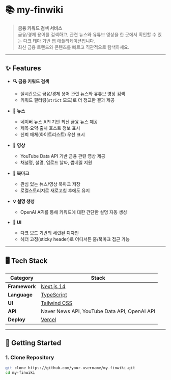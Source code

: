 # 📚 my-finwiki

> **금융 키워드 검색 서비스**  
> 금융/경제 용어를 검색하고, 관련 뉴스와 유튜브 영상을 한 곳에서 확인할 수 있는 다크 테마 기반 웹 애플리케이션입니다.  
> 최신 금융 트렌드와 콘텐츠를 빠르고 직관적으로 탐색하세요.

---

## ✨ Features

- **🔍 금융 키워드 검색**
  - 실시간으로 금융/경제 용어 관련 뉴스와 유튜브 영상 검색
  - 키워드 필터링(`strict` 모드)로 더 정교한 결과 제공

- **📰 뉴스**
  - 네이버 뉴스 API 기반 최신 금융 뉴스 제공
  - 제목·요약·출처 호스트 정보 표시
  - 신뢰 매체(화이트리스트) 우선 표시

- **🎥 영상**
  - YouTube Data API 기반 금융 관련 영상 제공
  - 채널명, 설명, 업로드 날짜, 썸네일 지원

- **🔖 북마크**
  - 관심 있는 뉴스/영상 북마크 저장
  - 로컬스토리지로 새로고침 후에도 유지

- **💡 설명 생성**
  - OpenAI API를 통해 키워드에 대한 간단한 설명 자동 생성

- **🎨 UI**
  - 다크 모드 기반의 세련된 디자인
  - 헤더 고정(sticky header)로 어디서든 홈/북마크 접근 가능

---

## 🖥️ Tech Stack

| Category        | Stack |
|-----------------|-------|
| **Framework**   | [Next.js 14](https://nextjs.org/) |
| **Language**    | [TypeScript](https://www.typescriptlang.org/) |
| **UI**          | [Tailwind CSS](https://tailwindcss.com/) |
| **API**         | Naver News API, YouTube Data API, OpenAI API |
| **Deploy**      | [Vercel](https://vercel.com/) |

---

## 🚀 Getting Started

### 1. Clone Repository
```bash
git clone https://github.com/your-username/my-finwiki.git
cd my-finwiki
